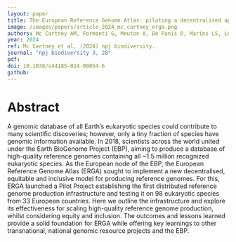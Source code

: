 ```yaml
---
layout: paper
title: The European Reference Genome Atlas: piloting a decentralised approach to equitable biodiversity genomics
image: /images/papers/article_2024_mc_cartney_erga.png
authors: Mc Cartney AM, Formenti G, Mouton A, De Panis D, Marins LS, Leitao HG, Diedericks G, Kirangwa J, Morselli M, Salces J, Escudero N, Iannucci A, Natali C, Svardal H, Fernandez R, De Pooter T, Joris G, Strazisar M, Wood J, Herron KE, Seehausen O, Watts PC, Shaw F, Davey RP, Minotto A, Fernandez Gonzalez JM, Bohne A, Alegria C, Alioto T, Alves PC, Amorim IR, Aury J-M, Backstrom N, Baldrian P, Ballarin L, Baltrunaite L, Barta E, BedHom B, Belser C, Bergsten J, Bertrand L, Bilandija H, Binzer-Panchal M, Bista I, Blaxter M, Borges PAV, Borges Dias G, Bosse M, Brown T, Bruggmann R, Buena-Atienza E, Burgin J, Buzan E, Cariani A, Casadei N, Chiara M, Chozas S, Ciampor F, Crottini A, Cruaud C, Cruz F, Dalen L, De Biase A, del Campo J, Delic T, Dennis AB, Derks MFL, Diroma MA, Djan M, Duprat S, Eleftheriadi K, Feulner PGD, Flot J-F, Forni G, Fosso B, Fournier P, Fournier-Chambrillon C, Gabaldon T, Garg S, Gissi C, Giupponi L, Gomez-Garrido J, Gonzalez J, Grilo ML, Gruening B, Guerin T, Guiglielmoni N, Gut M, Haesler MP, Hahn C, Halpern B, Harrison P, Heintz J, Hindrikson M, Hoglund J, Howe K, Hughes G, Istace B, Cock MJ, Jancekovic F, Jonsson ZO, Joye-Dind S, Koskimaki JJ, Krystufek B, Kubacka J, Kuhl H, Kusza S, Labadie K, Lahteenaro M, Lantz H, Lavrinienko A, Leclere L, Lopes RJ, Madsen O, Magdelenat G, Magoga G, Manousaki T, Mappes T, Marques JP, Martinez Redondo GI, Maumus F, McCarthy SA, Megens H-J, Melo-Ferreira J, Mendes SL, Montagna M, Moreno J, Mosbech M-B, Moura M, Musilova Z, Myers E, Nash WJ, Nater A, Nicholson P, Niell M, Nijland R, Noel B, Noren K, Oliveira PH, Olsen R-A, Ometto L, Oomen RA, Ossowski S, Palinauskas V, Palsson S, Panibe JP, Pauperio J, Pavlek M, Payen E, Pawlowska J, Pellicer J, Pesole G, Pimenta J, Pippel M, Pirttila AM, Poulakakis N, Rajan J, Rego RMC, Resendes R, Resl P, Riesgo A, Rodin-Morch P, Soares AER, Rodriguez Fernandes C, Romeiras MM, Roxo G, Ruber L, Ruiz-Lopez MJ, Saarma U, Silva LP, Sim-Sim M, Soler L, Sousa VC, Sousa Santos C, Spada A, Stefanovic M, Steger V, Stiller J, Stock M, Struck THH, Sudasinghe H, Tapanainen R, Tellgren-Roth C, Trindade H, Tukalenko Y, Urso I, Vacherie B, Van Belleghem SM, van Oers K, Vargas-Chavez C, Velickovic N, Vella N, Vella A, Vernesi C, Vicente S, Villa S, Vinnere Pettersson O, Volckaert FAM, Voros J, Wincker P, Winkler S, Ciofi C, Waterhouse RM, Mazzoni CJ.
year: 2024
ref: Mc Cartney et al. (2024) npj biodiversity.
journal: "npj biodiversity 3, 28"
pdf: 
doi: 10.1038/s44185-024-00054-6
github: 
---
```


# Abstract
A genomic database of all Earth’s eukaryotic species could contribute to many scientific discoveries; however, only a tiny fraction of species have genomic information available. In 2018, scientists across the world united under the Earth BioGenome Project (EBP), aiming to produce a database of high-quality reference genomes containing all ~1.5 million recognized eukaryotic species. As the European node of the EBP, the European Reference Genome Atlas (ERGA) sought to implement a new decentralised, equitable and inclusive model for producing reference genomes. For this, ERGA launched a Pilot Project establishing the first distributed reference genome production infrastructure and testing it on 98 eukaryotic species from 33 European countries. Here we outline the infrastructure and explore its effectiveness for scaling high-quality reference genome production, whilst considering equity and inclusion. The outcomes and lessons learned provide a solid foundation for ERGA while offering key learnings to other transnational, national genomic resource projects and the EBP.